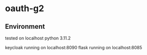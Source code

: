 # oauth-g2

## Environment
tested on localhost python 3.11.2

keycloak running on localhost:8090
flask running on localhost:8085